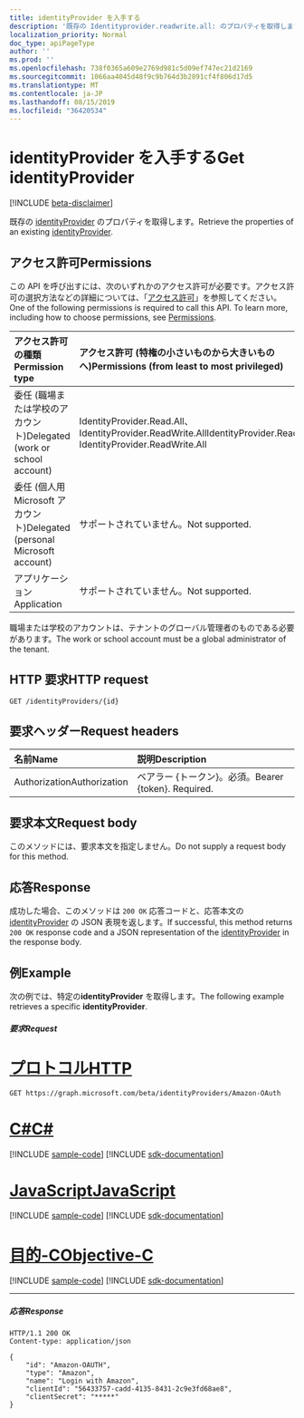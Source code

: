 ```yaml
---
title: identityProvider を入手する
description: '既存の Identityprovider.readwrite.all: のプロパティを取得します。'
localization_priority: Normal
doc_type: apiPageType
author: ''
ms.prod: ''
ms.openlocfilehash: 738f0365a609e2769d981c5d09ef747ec21d2169
ms.sourcegitcommit: 1066aa4045d48f9c9b764d3b2891cf4f806d17d5
ms.translationtype: MT
ms.contentlocale: ja-JP
ms.lasthandoff: 08/15/2019
ms.locfileid: "36420534"
---
```

# <a name="get-identityprovider"></a><span data-ttu-id="31d1e-103">identityProvider を入手する</span><span class="sxs-lookup"><span data-stu-id="31d1e-103">Get identityProvider</span></span>

[!INCLUDE [beta-disclaimer](../../includes/beta-disclaimer.md)]

<span data-ttu-id="31d1e-104">既存の [identityProvider](../resources/identityprovider.md) のプロパティを取得します。</span><span class="sxs-lookup"><span data-stu-id="31d1e-104">Retrieve the properties of an existing [identityProvider](../resources/identityprovider.md).</span></span>

## <a name="permissions"></a><span data-ttu-id="31d1e-105">アクセス許可</span><span class="sxs-lookup"><span data-stu-id="31d1e-105">Permissions</span></span>

<span data-ttu-id="31d1e-p101">この API を呼び出すには、次のいずれかのアクセス許可が必要です。アクセス許可の選択方法などの詳細については、「[アクセス許可](/graph/permissions-reference)」を参照してください。</span><span class="sxs-lookup"><span data-stu-id="31d1e-p101">One of the following permissions is required to call this API. To learn more, including how to choose permissions, see [Permissions](/graph/permissions-reference).</span></span>

|<span data-ttu-id="31d1e-108">アクセス許可の種類</span><span class="sxs-lookup"><span data-stu-id="31d1e-108">Permission type</span></span>      | <span data-ttu-id="31d1e-109">アクセス許可 (特権の小さいものから大きいものへ)</span><span class="sxs-lookup"><span data-stu-id="31d1e-109">Permissions (from least to most privileged)</span></span>              |
|:--------------------|:---------------------------------------------------------|
|<span data-ttu-id="31d1e-110">委任 (職場または学校のアカウント)</span><span class="sxs-lookup"><span data-stu-id="31d1e-110">Delegated (work or school account)</span></span>|<span data-ttu-id="31d1e-111">IdentityProvider.Read.All、IdentityProvider.ReadWrite.All</span><span class="sxs-lookup"><span data-stu-id="31d1e-111">IdentityProvider.Read.All, IdentityProvider.ReadWrite.All</span></span>|
|<span data-ttu-id="31d1e-112">委任 (個人用 Microsoft アカウント)</span><span class="sxs-lookup"><span data-stu-id="31d1e-112">Delegated (personal Microsoft account)</span></span>| <span data-ttu-id="31d1e-113">サポートされていません。</span><span class="sxs-lookup"><span data-stu-id="31d1e-113">Not supported.</span></span>|
|<span data-ttu-id="31d1e-114">アプリケーション</span><span class="sxs-lookup"><span data-stu-id="31d1e-114">Application</span></span>|<span data-ttu-id="31d1e-115">サポートされていません。</span><span class="sxs-lookup"><span data-stu-id="31d1e-115">Not supported.</span></span>|

<span data-ttu-id="31d1e-116">職場または学校のアカウントは、テナントのグローバル管理者のものである必要があります。</span><span class="sxs-lookup"><span data-stu-id="31d1e-116">The work or school account must be a global administrator of the tenant.</span></span>

## <a name="http-request"></a><span data-ttu-id="31d1e-117">HTTP 要求</span><span class="sxs-lookup"><span data-stu-id="31d1e-117">HTTP request</span></span>

<!-- { "blockType": "ignored" } -->
```http
GET /identityProviders/{id}
```

## <a name="request-headers"></a><span data-ttu-id="31d1e-118">要求ヘッダー</span><span class="sxs-lookup"><span data-stu-id="31d1e-118">Request headers</span></span>

|<span data-ttu-id="31d1e-119">名前</span><span class="sxs-lookup"><span data-stu-id="31d1e-119">Name</span></span>|<span data-ttu-id="31d1e-120">説明</span><span class="sxs-lookup"><span data-stu-id="31d1e-120">Description</span></span>|
|:---------------|:----------|
|<span data-ttu-id="31d1e-121">Authorization</span><span class="sxs-lookup"><span data-stu-id="31d1e-121">Authorization</span></span>|<span data-ttu-id="31d1e-p102">ベアラー {トークン}。必須。</span><span class="sxs-lookup"><span data-stu-id="31d1e-p102">Bearer {token}. Required.</span></span>|

## <a name="request-body"></a><span data-ttu-id="31d1e-124">要求本文</span><span class="sxs-lookup"><span data-stu-id="31d1e-124">Request body</span></span>

<span data-ttu-id="31d1e-125">このメソッドには、要求本文を指定しません。</span><span class="sxs-lookup"><span data-stu-id="31d1e-125">Do not supply a request body for this method.</span></span>

## <a name="response"></a><span data-ttu-id="31d1e-126">応答</span><span class="sxs-lookup"><span data-stu-id="31d1e-126">Response</span></span>

<span data-ttu-id="31d1e-127">成功した場合、このメソッドは `200 OK` 応答コードと、応答本文の [identityProvider](../resources/identityprovider.md) の JSON 表現を返します。</span><span class="sxs-lookup"><span data-stu-id="31d1e-127">If successful, this method returns `200 OK` response code and a JSON representation of the [identityProvider](../resources/identityprovider.md) in the response body.</span></span>

## <a name="example"></a><span data-ttu-id="31d1e-128">例</span><span class="sxs-lookup"><span data-stu-id="31d1e-128">Example</span></span>

<span data-ttu-id="31d1e-129">次の例では、特定の**identityProvider** を取得します。</span><span class="sxs-lookup"><span data-stu-id="31d1e-129">The following example retrieves a specific **identityProvider**.</span></span>

##### <a name="request"></a><span data-ttu-id="31d1e-130">要求</span><span class="sxs-lookup"><span data-stu-id="31d1e-130">Request</span></span>


# <a name="httptabhttp"></a>[<span data-ttu-id="31d1e-131">プロトコル</span><span class="sxs-lookup"><span data-stu-id="31d1e-131">HTTP</span></span>](#tab/http)
<!-- {
  "blockType": "request",
  "name": "get_identityprovider"
}-->
```http
GET https://graph.microsoft.com/beta/identityProviders/Amazon-OAuth
```
# <a name="ctabcsharp"></a>[<span data-ttu-id="31d1e-132">C#</span><span class="sxs-lookup"><span data-stu-id="31d1e-132">C#</span></span>](#tab/csharp)
[!INCLUDE [sample-code](../includes/snippets/csharp/get-identityprovider-csharp-snippets.md)]
[!INCLUDE [sdk-documentation](../includes/snippets/snippets-sdk-documentation-link.md)]

# <a name="javascripttabjavascript"></a>[<span data-ttu-id="31d1e-133">JavaScript</span><span class="sxs-lookup"><span data-stu-id="31d1e-133">JavaScript</span></span>](#tab/javascript)
[!INCLUDE [sample-code](../includes/snippets/javascript/get-identityprovider-javascript-snippets.md)]
[!INCLUDE [sdk-documentation](../includes/snippets/snippets-sdk-documentation-link.md)]

# <a name="objective-ctabobjc"></a>[<span data-ttu-id="31d1e-134">目的-C</span><span class="sxs-lookup"><span data-stu-id="31d1e-134">Objective-C</span></span>](#tab/objc)
[!INCLUDE [sample-code](../includes/snippets/objc/get-identityprovider-objc-snippets.md)]
[!INCLUDE [sdk-documentation](../includes/snippets/snippets-sdk-documentation-link.md)]

---


##### <a name="response"></a><span data-ttu-id="31d1e-135">応答</span><span class="sxs-lookup"><span data-stu-id="31d1e-135">Response</span></span>

<!-- {
  "blockType": "response",
  "truncated": true,
  "@odata.type": "microsoft.graph.IdentityProvider"
} -->
```http
HTTP/1.1 200 OK
Content-type: application/json

{
    "id": "Amazon-OAUTH",
    "type": "Amazon",
    "name": "Login with Amazon",
    "clientId": "56433757-cadd-4135-8431-2c9e3fd68ae8",
    "clientSecret": "*****"
}
```

<!-- uuid: 8fcb5dbc-d5aa-4681-8e31-b001d5168d79
2015-10-25 14:57:30 UTC -->
<!--
{
  "type": "#page.annotation",
  "description": "Get identityProvider",
  "keywords": "",
  "section": "documentation",
  "tocPath": "",
  "suppressions": [
  ]
}
-->
